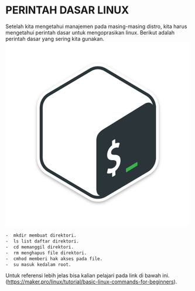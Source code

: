 # PERINTAH DASAR LINUX


Setelah kita mengetahui manajemen pada masing-masing distro, kita harus mengetahui perintah dasar untuk mengoprasikan linux. Berikut adalah perintah dasar yang sering kita gunakan.
![asd](img/perintah.png)

    -  mkdir membuat direktori.
    -  ls list daftar direktori.
    -  cd memanggil direktori.
    -  rm menghapus file direktori.
    -  cmhod memberi hak akses pada file.
    -  su masuk kedalam root.

Untuk referensi lebih jelas bisa kalian pelajari pada link di bawah ini.(https://maker.pro/linux/tutorial/basic-linux-commands-for-beginners).